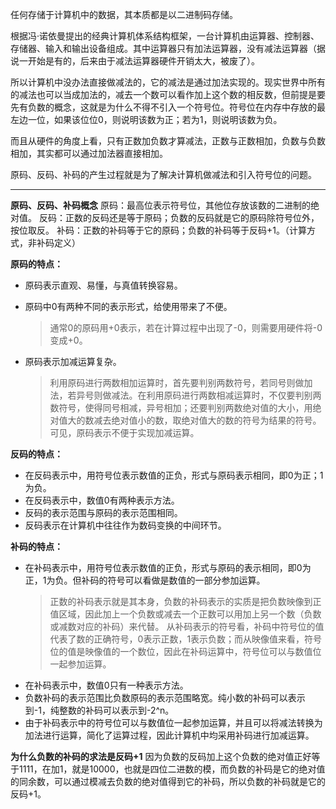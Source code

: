 任何存储于计算机中的数据，其本质都是以二进制码存储。

根据冯·诺依曼提出的经典计算机体系结构框架，一台计算机由运算器、控制器、存储器、输入和输出设备组成。其中运算器只有加法运算器，没有减法运算器（据说一开始是有的，后来由于减法运算器硬件开销太大，被废了）。

所以计算机中没办法直接做减法的，它的减法是通过加法实现的。现实世界中所有的减法也可以当成加法的，减去一个数可以看作加上这个数的相反数，但前提是要先有负数的概念，这就是为什么不得不引入一个符号位。符号位在内存中存放的最左边一位，如果该位位0，则说明该数为正；若为1，则说明该数为负。

而且从硬件的角度上看，只有正数加负数才算减法，正数与正数相加，负数与负数相加，其实都可以通过加法器直接相加。

原码、反码、补码的产生过程就是为了解决计算机做减法和引入符号位的问题。

------

**原码、反码、补码概念**
原码：最高位表示符号位，其他位存放该数的二进制的绝对值。
反码：正数的反码还是等于原码；负数的反码就是它的原码除符号位外，按位取反。
补码：正数的补码等于它的原码；负数的补码等于反码+1。（计算方式，非补码定义）

**原码的特点：**
* 原码表示直观、易懂，与真值转换容易。
* 原码中0有两种不同的表示形式，给使用带来了不便。
  
    > 通常0的原码用+0表示，若在计算过程中出现了-0，则需要用硬件将-0变成+0。
* 原码表示加减运算复杂。
  
    > 利用原码进行两数相加运算时，首先要判别两数符号，若同号则做加法，若异号则做减法。在利用原码进行两数相减运算时，不仅要判别两数符号，使得同号相减，异号相加；还要判别两数绝对值的大小，用绝对值大的数减去绝对值小的数，取绝对值大的数的符号为结果的符号。可见，原码表示不便于实现加减运算。

**反码的特点：**
* 在反码表示中，用符号位表示数值的正负，形式与原码表示相同，即0为正；1为负。
* 在反码表示中，数值0有两种表示方法。
* 反码的表示范围与原码的表示范围相同。
* 反码表示在计算机中往往作为数码变换的中间环节。

**补码的特点：**
* 在补码表示中，用符号位表示数值的正负，形式与原码的表示相同，即0为正，1为负。但补码的符号可以看做是数值的一部分参加运算。
    > 正数的补码表示就是其本身，负数的补码表示的实质是把负数映像到正值区域，因此加上一个负数或减去一个正数可以用加上另一个数（负数或减数对应的补码）来代替。
    > 从补码表示的符号看，补码中符号位的值代表了数的正确符号，0表示正数，1表示负数；而从映像值来看，符号位的值是映像值的一个数位，因此在补码运算中，符号位可以与数值位一起参加运算。
* 在补码表示中，数值0只有一种表示方法。
* 负数补码的表示范围比负数原码的表示范围略宽。纯小数的补码可以表示到-1，纯整数的补码可以表示到-2^n。
* 由于补码表示中的符号位可以与数值位一起参加运算，并且可以将减法转换为加法进行运算，简化了运算过程，因此计算机中均采用补码进行加减运算。

**为什么负数的补码的求法是反码+1**
因为负数的反码加上这个负数的绝对值正好等于1111，在加1，就是10000，也就是四位二进数的模，而负数的补码是它的绝对值的同余数，可以通过模减去负数的绝对值得到它的补码，所以负数的补码就是它的反码+1。